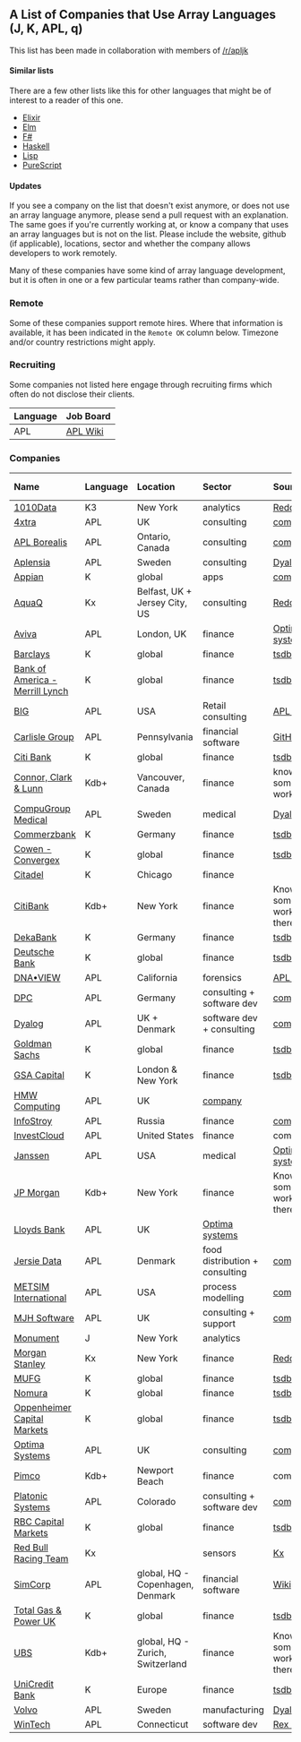 ## A List of Companies that Use Array Languages (J, K, APL, q)
This list has been made in collaboration with members of [/r/apljk](https://www.reddit.com/r/apljk)

#### Similar lists

There are a few other lists like this for other languages that might be of interest to a reader of this one.

* [Elixir](https://github.com/beam-community/elixir-companies)
* [Elm](https://github.com/jah2488/elm-companies)
* [F#](https://github.com/Kavignon/fsharp-companies)
* [Haskell](https://github.com/erkmos/haskell-companies)
* [Lisp](https://github.com/azzamsa/awesome-lisp-companies)
* [PureScript](https://github.com/ajnsit/purescript-companies)

#### Updates
If you see a company on the list that doesn't exist anymore, or does not use an array language anymore, please send a pull request with an explanation. The same goes if you're currently working at, or know a company that uses an array languages but is not on the list. Please include the website, github (if applicable), locations, sector and whether the company allows developers to work remotely.

Many of these companies have some kind of array language development, but it is often in one or a few particular teams rather than company-wide.

### Remote

Some of these companies support remote hires. Where that information is available, it has been indicated in the `Remote OK` column below. Timezone and/or country restrictions might apply.

### Recruiting

Some companies not listed here engage through recruiting firms which often do not disclose their clients.

| Language | Job Board |
| :------- | :------- |
| APL | [APL Wiki](https://aplwiki.com/wiki/Talk:Jobs) |

### Companies

| Name | Language | Location | Sector | Source | Remote OK? |
| :--- | :------- | :------- | :----- | :----- | :--------- |
| [1010Data](https://www.1010data.com) | K3 | New York | analytics | [Reddit](https://www.reddit.com/r/apljk/comments/o60i7r/list_of_companies_using_j_k_apl_array_languages/) | yes |
| [4xtra](https://4xtra.com) | APL | UK | consulting | [company](https://4xtra.com/news.htm) | |
| [APL Borealis](http://www.aplborealis.com/) | APL | Ontario, Canada | consulting | [company](http://www.aplborealis.com/services.html) | |
| [Aplensia](http://aplensia.com) | APL | Sweden | consulting | [Dyalog](https://www.dyalog.com/case-studies/customisation.htm) |  |
| [Appian](https://appian.com) | K | global | apps | [company](https://docs.appian.com/suite/help/17.2/Requesting_and_Installing_a_license.html) | yes |
| [AquaQ](https://www.aquaq.co.uk) | Kx | Belfast, UK + Jersey City, US | consulting | [Reddit](https://www.reddit.com/r/apljk/comments/o60i7r/list_of_companies_using_j_k_apl_array_languages/) | | [ASCO](https://www.asco.org/) | APL | Virginia, US | medical, research | [Optima systems](https://optima-systems.co.uk/apl-consultancy/) |  |
| [Aviva](https://www.aviva.com/) | APL | London, UK | finance | [Optima systems](https://optima-systems.co.uk/apl-consultancy/) |  |
| [Barclays](https://home.barclays) | K | global | finance | [tsdb](http://www.timestored.com/b/forums/topic/what-companies-use-kdb-just-finance-banks/) | |
| [Bank of America - Merrill Lynch](https://www.bankofamerica.com) | K | global | finance | [tsdb](http://www.timestored.com/b/forums/topic/what-companies-use-kdb-just-finance-banks/) | |
| [BIG](https://bigjewelers.com/) | APL | USA | Retail consulting | [APL Wiki](https://aplwiki.com/wiki/Talk:Jobs#Needed:_Data_Team_APL_Developer_.28added:_2022-07-26.29) | only
| [Carlisle Group](https://www.carlislegroup.com/) | APL | Pennsylvania | financial software | [GitHub](https://github.com/the-carlisle-group) | yes
| [Citi Bank](https://www.citi.com) | K | global | finance | [tsdb](http://www.timestored.com/b/forums/topic/what-companies-use-kdb-just-finance-banks/) | |
| [Connor, Clark & Lunn](https://www.cclgroup.com/cclim/en)| Kdb+ | Vancouver, Canada | finance | know someone who works there
| [CompuGroup Medical](https://profdoccare.se) | APL | Sweden | medical | [Dyalog](https://www.dyalog.com/case-studies/healthcare.htm) |  | yes
| [Commerzbank](https://www.commerzbank.de) | K | Germany | finance | [tsdb](http://www.timestored.com/b/forums/topic/what-companies-use-kdb-just-finance-banks/) | |
| [Cowen - Convergex](https://www.cowen.com) | K | global | finance | [tsdb](http://www.timestored.com/b/forums/topic/what-companies-use-kdb-just-finance-banks/) | |
| [Citadel](https://www.citadel.com) | K | Chicago | finance | | |
| [CitiBank](https://www.citi.com/)  | Kdb+ | New York | finance | Know someone who worked/works there | |
| [DekaBank](https://www.deka.de) | K | Germany | finance | [tsdb](http://www.timestored.com/b/forums/topic/what-companies-use-kdb-just-finance-banks/) | |
| [Deutsche Bank](https://www.db.com) | K | global | finance | [tsdb](http://www.timestored.com/b/forums/topic/what-companies-use-kdb-just-finance-banks/) | |
| [DNA•VIEW](https://dna-view.com/) | APL | California | forensics | [APL Wiki](https://aplwiki.com/wiki/Charles_BrennerDNA•VIEW) | 
| [DPC](https://dpc.de/) | APL | Germany | consulting + software dev | [company](https://dpc.de/) | yes
| [Dyalog](https://dyalog.com) | APL | UK + Denmark | software dev + consulting | [company](https://www.dyalog.com/careers.htm) | yes |
| [Goldman Sachs](https://www.goldmansachs.com) | K | global | finance | [tsdb](http://www.timestored.com/b/forums/topic/what-companies-use-kdb-just-finance-banks/) | |
| [GSA Capital](https://www.gsacapital.com) | K | London & New York | finance | [tsdb](http://www.timestored.com/b/forums/topic/what-companies-use-kdb-just-finance-banks/) | |
| [HMW Computing](https://hmwcomputing.co.uk/) | APL | UK | [company](https://hmwcomputing.co.uk/apl.htm) | |
| [InfoStroy](https://www.infostroy.com) | APL | Russia | finance | [company](https://www.infostroy.com/philosophy) | [yes](https://www.infostroy.com/events) |
| [InvestCloud](https://www.investcloud.com) | APL | United States | finance | company | yes |
| [Janssen](https://www.janssen.com/) | APL | USA | medical | [Optima systems](https://optima-systems.co.uk/apl-consultancy/) |  |
| [JP Morgan](https://www.jpmorganchase.com/) | Kdb+ | New York | finance | Know someone who worked/works there | |
| [Lloyds Bank](https://www.lloydsbank.com/) | APL | UK | [Optima systems](https://optima-systems.co.uk/apl-consultancy/) |  |
| [Jersie Data](http://apl.net/) | APL | Denmark | food distribution + consulting | [company](http://apl.net/) | |
| [METSIM International](https://metsim.com) | APL | USA | process modelling | [company](https://metsim.com/products/) | |
| [MJH Software](http://mjhsoftwareservices.co.uk/) | APL | UK | consulting + support | [company](http://mjhsoftwareservices.co.uk/)
| [Monument](https://www.monument.ai) | J | New York | analytics | | some | |
| [Morgan Stanley](https://www.morganstanley.com) | Kx | New York | finance | [Reddit](https://www.reddit.com/r/apljk/comments/o60i7r/list_of_companies_using_j_k_apl_array_languages/) | |
| [MUFG](http://www.mufg.jp) | K | global | finance | [tsdb](http://www.timestored.com/b/forums/topic/what-companies-use-kdb-just-finance-banks/) | |
| [Nomura](https://www.nomura.com) | K | global | finance | [tsdb](http://www.timestored.com/b/forums/topic/what-companies-use-kdb-just-finance-banks/) | |
| [Oppenheimer Capital Markets](https://www.oppenheimer.com) | K | global | finance | [tsdb](http://www.timestored.com/b/forums/topic/what-companies-use-kdb-just-finance-banks/) | |
| [Optima Systems](https://optima-systems.co.uk/) | APL | UK | consulting | [company](https://optima-systems.co.uk/apl-consultancy/) |  |
| [Pimco](https://www.pimco.com) | Kdb+ | Newport Beach | finance | company | |
| [Platonic Systems](https://platonic.systems) | APL | Colorado | consulting + software dev | [company](https://platonic.systems/software-engineering/) | |
| [RBC Capital Markets](https://www.rbccm.com) | K | global | finance | [tsdb](http://www.timestored.com/b/forums/topic/what-companies-use-kdb-just-finance-banks/) | |
| [Red Bull Racing Team](https://www.redbull.com/int-en/redbullracing) | Kx | | sensors | [Kx](https://kx.com/blog/aston-martin-redbull/) | |
| [SimCorp](https://www.simcorp.com/) | APL | global, HQ - Copenhagen, Denmark | financial software | [Wikipedia](https://en.wikipedia.org/wiki/SimCorp) | |
| [Total Gas & Power UK](https://business.totalenergies.uk) | K | global | finance | [tsdb](http://www.timestored.com/b/forums/topic/what-companies-use-kdb-just-finance-banks/) | |
| [UBS](https://www.ubs.com/global/en.html) | Kdb+ | global, HQ - Zurich, Switzerland | finance | Know someone who works/worked there | |
| [UniCredit Bank](https://www.unicreditgroup.eu) | K | Europe | finance | [tsdb](http://www.timestored.com/b/forums/topic/what-companies-use-kdb-just-finance-banks/) | |
| [Volvo](https://www.volvogroup.com/) | APL | Sweden | manufacturing | [Dyalog](https://www.dyalog.com/case-studies/index.htm) |  |
| [WinTech](https://www.winklevoss.com) | APL | Connecticut | software dev | [Rex Swain](http://www.rexswain.com/resume.html) |  |
